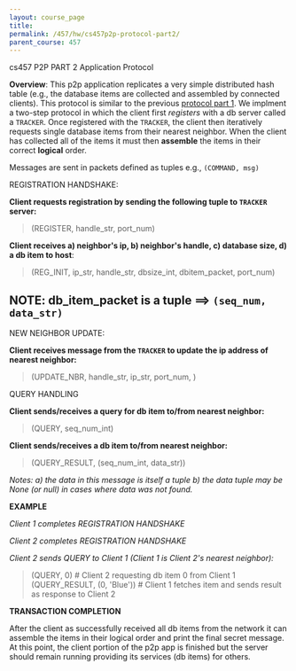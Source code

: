 ```yaml
---
layout: course_page
title: 
permalink: /457/hw/cs457p2p-protocol-part2/
parent_course: 457
---
```


cs457 P2P PART 2 Application Protocol

**Overview**: This p2p application replicates a very simple distributed hash table (e.g., the database items are collected and assembled by connected clients). This protocol is similar to the previous [protocol part 1](/457/hw/cs457p2p-protocol-part1/). We implment a two-step protocol in which the client first *registers* with a db server called a ```TRACKER```. Once registered with the ```TRACKER```, the client then iteratively requests single database items from their nearest neighbor. When the client has collected all of the items it must then **assemble** the items in their correct **logical** order.

Messages are sent in packets defined as tuples e.g., ```(COMMAND, msg)```


REGISTRATION HANDSHAKE:

**Client requests registration by sending the following tuple to ```TRACKER``` server:**

>	(REGISTER, handle_str, port_num)


**Client receives a) neighbor's ip, b) neighbor's handle, c) database size, d) a db item to host**:

>	(REG_INIT, ip_str, handle_str, dbsize_int, dbitem_packet, port_num)

NOTE: db_item_packet is a tuple ==> ```(seq_num, data_str)```
----

NEW NEIGHBOR UPDATE:

**Client receives message from the ```TRACKER``` to update the ip address of nearest neighbor:**

>	(UPDATE_NBR, handle_str, ip_str, port_num, )


QUERY HANDLING

**Client sends/receives a query for db item to/from nearest neighbor:**

>	(QUERY, seq_num_int)


**Client sends/receives a db item to/from nearest neighbor:**

>	(QUERY_RESULT, (seq_num_int, data_str))

*Notes: a) the data in this message is itself a tuple  b) the data tuple may be None (or null) in cases where data was not found.*


**EXAMPLE**

*Client 1 completes REGISTRATION HANDSHAKE*

*Client 2 completes REGISTRATION HANDSHAKE*

*Client 2 sends QUERY to Client 1 (Client 1 is Client 2's nearest neighbor):*

>	(QUERY, 0)                   # Client 2 requesting db item 0 from Client 1
>	(QUERY_RESULT, (0, 'Blue'))  # Client 1 fetches item and sends result as response to Client 2



**TRANSACTION COMPLETION**

After the client as successfully received all db items from the network it can assemble the items in their logical order and print the final secret message. At this point, the client portion of the p2p app is finished but the server should remain running providing its services (db items) for others.

 